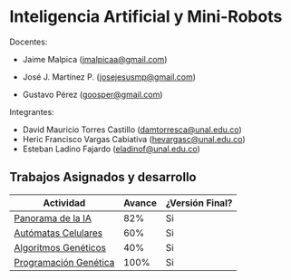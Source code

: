 # Inteligencia Artificial y Mini-Robots

Docentes:

* Jaime Malpica (jmalpicaa@gmail.com)

* José J. Martínez P. (josejesusmp@gmail.com)

* Gustavo Pérez (goosper@gmail.com)


Integrantes: 
* David Mauricio Torres Castillo  (damtorresca@unal.edu.co)
* Heric Francisco Vargas Cabiativa (hevargasc@unal.edu.co)
* Esteban Ladino Fajardo (eladinof@unal.edu.co)

## Trabajos Asignados y desarrollo


|Actividad | Avance | ¿Versión Final? |
|---|---|---|
|[Panorama de la IA](./Parte2/IA_1_Panorama/IA_1_Panorama.ipynb)| 82% | Si|
|[Autómatas Celulares](./Parte2/IA_2_AutomatasCelulares/IA_2_AutomatasCelulares.ipynb)|60%|Si|
|[Algoritmos Genéticos](./Parte2/IA_3_AlgoritmosGeneticos/IA_3_AlgoritmosGeneticos.ipynb)|40%|Si|
|[Programación Genética](./Parte2/IA_4_ProgramacionGenetica/IA_4_ProgramacionGenetica.ipynb)|100%|Si|
